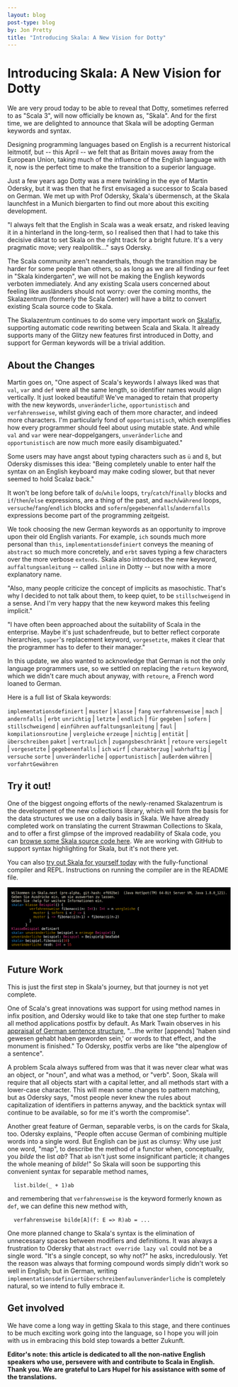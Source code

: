 ```yaml
---
layout: blog
post-type: blog
by: Jon Pretty
title: "Introducing Skala: A New Vision for Dotty"
---
```


# Introducing Skala: A New Vision for Dotty

We are very proud today to be able to reveal that Dotty, sometimes referred to
as "Scala 3", will now officially be known as, "Skala". And for the first time,
we are delighted to announce that Skala will be adopting German keywords and
syntax.

Designing programming languages based on English is a recurrent historical
leitmotif, but -- this April -- we felt that as Britain moves away from the
European Union, taking much of the influence of the English language with it,
now is the perfect time to make the transition to a superior language.

Just a few years ago Dotty was a mere twinkling in the eye of Martin Odersky,
but it was then that he first envisaged a successor to Scala based on German.
We met up with Prof Odersky, Skala's übermensch, at the Skala launchfest in a
Munich biergarten to find out more about this exciting development.

"I always felt that the English in Scala was a weak ersatz, and risked leaving
it in a hinterland in the long-term, so I realised then that I had to take this
decisive diktat to set Skala on the right track for a bright future. It's a
very pragmatic move; very realpolitik..." says Odersky.

The Scala community aren't neanderthals, though the transition may be harder
for some people than others, so as long as we are all finding our feet in
"Skala kindergarten", we will not be making the English keywords verboten
immediately.  And any existing Scala users concerned about feeling like
ausländers should not worry: over the coming months, the Skalazentrum
(formerly the Scala Center) will have a blitz to convert existing Scala
source code to Skala.

The Skalazentrum continues to do some very important work on
[Skalafix](https://github.com/scalacenter/scalafix), supporting automatic code
rewriting between Scala and Skala. It already supports many of the Glitzy new
features first introduced in Dotty, and support for German keywords will be a
trivial addition.

## About the Changes

Martin goes on, "One aspect of Scala's keywords I always liked was that `val`,
`var` and `def` were all the same length, so identifier names would align
vertically. It just looked beautiful! We've managed to retain that property
with the new keywords, `unveränderliche`, `opportunistisch` and
`verfahrensweise`, whilst giving each of them more character, and indeed more
characters.  I'm particularly fond of `opportunistisch`, which exemplifies how
every programmer should feel about using mutable state.  And while `val` and
`var` were near-doppelgangers, `unveränderliche` and `opportunistisch` are now
much more easily disambiguated."

Some users may have angst about typing characters such as `ü` and `ß`, but
Odersky dismisses this idea: "Being completely unable to enter half the syntax
on an English keyboard may make coding slower, but that never seemed to hold
Scalaz back."

It won't be long before talk of `do`/`while` loops, `try`/`catch`/`finally`
blocks and `if`/`then`/`else` expressions, are a thing of the past, and
`mach`/`während` loops, `versuche`/`fang`/`endlich` blocks and
`sofern`/`gegebenenfalls`/`andernfalls` expressions become part of the
programming zeitgeist.

We took choosing the new German keywords as an opportunity to improve upon
their old English variants. For example, `ich` sounds much more personal than
`this`, `implementationsdefiniert` conveys the meaning of `abstract` so much
more concretely, and `erbt` saves typing a few characters over the more verbose
`extends`. Skala also introduces the new keyword, `auffaltungsanleitung` --
called `inline` in Dotty -- but now with a more explanatory name.

"Also, many people criticize the concept of implicits as masochistic. That's
why I decided to not talk about them, to keep quiet, to be `stillschweigend` in
a sense. And I'm very happy that the new keyword makes this feeling implicit."

"I have often been approached about the suitability of Scala in the enterprise.
Maybe it's just schadenfreude, but to better reflect corporate hierarchies,
`super`'s replacement keyword, `vorgesetzte`, makes it clear that the
programmer has to defer to their manager."

In this update, we also wanted to acknowledge that German is not the only
language programmers use, so we settled on replacing the `return` keyword,
which we didn't care much about anyway, with `retoure`, a French word loaned to
German.

Here is a full list of Skala keywords:

`implementationsdefiniert` | `muster` | `klasse` | `fang`
`verfahrensweise` | `mach` | `andernfalls` | `erbt`
`unrichtig` | `letzte` | `endlich` | `für`
`gegeben` | `sofern` | `stillschweigend` | `einführen`
`auffaltungsanleitung` | `faul` | `kompilationsroutine` | `vergleiche`
`erzeuge` | `nichtig` | `entität` | `überschreiben`
`paket` | `vertraulich` | `zugangsbeschränkt` | `retoure`
`versiegelt` | `vorgesetzte` | `gegebenenfalls` | `ich`
`wirf` | `charakterzug` | `wahrhaftig` | `versuche`
`sorte` | `unveränderliche` | `opportunistisch` | `außerdem`
`währen` | `vorfahrtGewähren`


## Try it out!

One of the biggest ongoing efforts of the newly-renamed Skalazentrum is the
development of the new collections library, which will form the basis for the
data structures we use on a daily basis in Skala. We have already completed
work on translating the current Strawman Collections to Skala, and to offer a
first glimpse of the improved readability of Skala code, you can [browse some
Skala source code
here](https://github.com/propensive/collection-strawman/blob/master/src/main/scala/strawman/collection/View.scala).
We are working with GitHub to support syntax highlighting for Skala, but it's
not there yet.

You can also [try out Skala for yourself
today](https://github.com/propensive/skala) with the fully-functional compiler
and REPL. Instructions on running the compiler are in the README file.

[![skala-repl](/resources/img/skala-repl.png)](/resources/img/blog/skala-repl.png)

## Future Work

This is just the first step in Skala's journey, but that journey is not yet
complete.

One of Scala's great innovations was support for using method names in infix
position, and Odersky would like to take that one step further to make all
method applications postfix by default. As Mark Twain observes in his [appraisal
of German sentence structure](http://www.kombu.de/twain-2.htm), "...the writer
[appends] 'haben sind gewesen gehabt haben geworden sein,' or words to that
effect, and the monument is finished." To Odersky, postfix verbs are like "the
alpenglow of a sentence".

A problem Scala always suffered from was that it was never clear what was an
object, or "noun", and what was a method, or "verb". Soon, Skala will require
that all objects start with a capital letter, and all methods start with a
lower-case character. This will mean some changes to pattern matching, but as
Odersky says, "most people never knew the rules about capitalization of
identifiers in patterns anyway, and the backtick syntax will continue to be
available, so for me it's worth the compromise".

Another great feature of German, separable verbs, is on the cards for Skala,
too.  Odersky explains, "People often accuse German of combining multiple words
into a single word. But English can be just as clumsy: Why use just one word,
"map", to describe the method of a functor when, conceptually, you *bilde* the list
*ab*? That `ab` isn't just some insignificant particle; it changes the whole
meaning of *bilde*!" So Skala will soon be supporting this convenient syntax
for separable method names,

```
  list.bilde(_ + 1)ab
```

and remembering that `verfahrensweise` is the keyword formerly known as `def`, we
can define this new method with,

```
  verfahrensweise bilde[A](f: E => R)ab = ...
```

One more planned change to Skala's syntax is the elimination of unnecessary
spaces between modifiers and definitions. It was always a frustration to
Odersky that `abstract override lazy val` could not be a single word.  "It's a
single concept, so why not?" he asks, incredulously. Yet the reason was always
that forming compound words simply didn't work so well in English; but in
German, writing `implementationsdefiniertüberschreibenfaulunveränderliche` is
completely natural, so we intend to fully embrace it.

## Get involved

We have come a long way in getting Skala to this stage, and there continues to
be much exciting work going into the language, so I hope you will join with us
in embracing this bold step towards a better Zukunft.

**Editor's note: this article is dedicated to all the non-native English
speakers who use, persevere with and contribute to Scala in English. Thank you.
We are grateful to Lars Hupel for his assistance with some of the
translations.**

